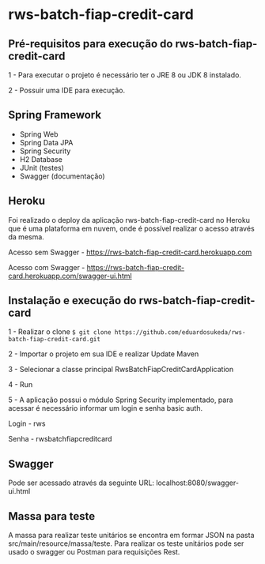 # rws-batch-fiap-credit-card

## Pré-requisitos para execução do rws-batch-fiap-credit-card

1 - Para executar o projeto é necessário ter o JRE 8 ou JDK 8 instalado.

2 - Possuir uma IDE para execução.


## Spring Framework

- Spring Web
- Spring Data JPA
- Spring Security
- H2 Database
- JUnit (testes)
- Swagger (documentação)

## Heroku

Foi realizado o deploy da aplicação rws-batch-fiap-credit-card no Heroku que é uma plataforma em nuvem, onde é possível realizar o acesso através da mesma.

Acesso sem Swagger - https://rws-batch-fiap-credit-card.herokuapp.com

Acesso com Swagger - https://rws-batch-fiap-credit-card.herokuapp.com/swagger-ui.html


## Instalação e execução do rws-batch-fiap-credit-card

1 - Realizar o clone `$ git clone https://github.com/eduardosukeda/rws-batch-fiap-credit-card.git`

2 - Importar o projeto em sua IDE e realizar Update Maven

3 - Selecionar a classe principal RwsBatchFiapCreditCardApplication

4 - Run

5 - A aplicação possui o módulo Spring Security implementado, para acessar é necessário informar um login e senha basic auth.

Login - rws

Senha - rwsbatchfiapcreditcard

## Swagger
Pode ser acessado através da seguinte URL: localhost:8080/swagger-ui.html


## Massa para teste

A massa para realizar teste unitários se encontra em formar JSON na pasta src/main/resource/massa/teste. Para realizar os teste unitários pode ser usado o swagger ou Postman para requisições Rest.
